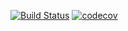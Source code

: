 [![Build Status](https://app.travis-ci.com/studentjob4j/job4j_todo.svg?branch=master)](https://app.travis-ci.com/studentjob4j/job4j_todo)
[![codecov](https://codecov.io/gh/studentjob4j/job4j_todo/branch/master/graph/badge.svg?token=N933TG0285)](https://codecov.io/gh/studentjob4j/job4j_todo)
